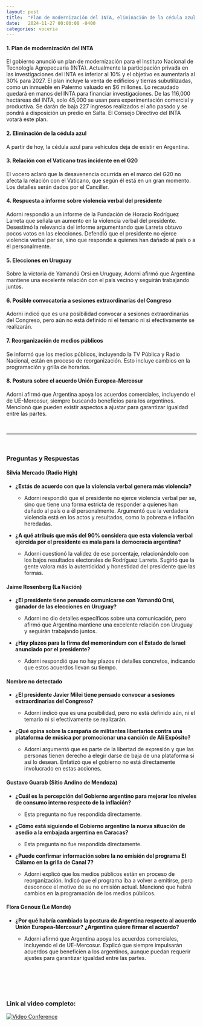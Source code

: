 ```yaml
---
layout: post
title:  "Plan de modernización del INTA, eliminación de la cédula azul y debate sobre la comunicación presidencial"
date:   2024-11-27 00:00:00 -0400
categories: voceria
---
```



    
#### 1. Plan de modernización del INTA
El gobierno anunció un plan de modernización para el Instituto Nacional de Tecnología Agropecuaria (INTA). Actualmente la participación privada en las investigaciones del INTA es inferior al 10% y el objetivo es aumentarla al 30% para 2027. El plan incluye la venta de edificios y tierras subutilizadas, como un inmueble en Palermo valuado en $6 millones. Lo recaudado quedará en manos del INTA para financiar investigaciones. De las 116,000 hectáreas del INTA, solo 45,000 se usan para experimentación comercial y productiva. Se darán de baja 227 ingresos realizados el año pasado y se pondrá a disposición un predio en Salta. El Consejo Directivo del INTA votará este plan.

#### 2. Eliminación de la cédula azul
A partir de hoy, la cédula azul para vehículos deja de existir en Argentina.

#### 3. Relación con el Vaticano tras incidente en el G20
El vocero aclaró que la desavenencia ocurrida en el marco del G20 no afecta la relación con el Vaticano, que según él está en un gran momento. Los detalles serán dados por el Canciller.

#### 4. Respuesta a informe sobre violencia verbal del presidente
Adorni respondió a un informe de la Fundación de Horacio Rodríguez Larreta que señala un aumento en la violencia verbal del presidente. Desestimó la relevancia del informe argumentando que Larreta obtuvo pocos votos en las elecciones. Defendió que el presidente no ejerce violencia verbal per se, sino que responde a quienes han dañado al país o a él personalmente.

#### 5. Elecciones en Uruguay
Sobre la victoria de Yamandú Orsi en Uruguay, Adorni afirmó que Argentina mantiene una excelente relación con el país vecino y seguirán trabajando juntos.

#### 6. Posible convocatoria a sesiones extraordinarias del Congreso
Adorni indicó que es una posibilidad convocar a sesiones extraordinarias del Congreso, pero aún no está definido ni el temario ni si efectivamente se realizarán.

#### 7. Reorganización de medios públicos
Se informó que los medios públicos, incluyendo la TV Pública y Radio Nacional, están en proceso de reorganización. Esto incluye cambios en la programación y grilla de horarios.

#### 8. Postura sobre el acuerdo Unión Europea-Mercosur
Adorni afirmó que Argentina apoya los acuerdos comerciales, incluyendo el de UE-Mercosur, siempre buscando beneficios para los argentinos. Mencionó que pueden existir aspectos a ajustar para garantizar igualdad entre las partes.

    
<br/>

---

<br/>

### Preguntas y Respuestas


    
#### Silvia Mercado (Radio High)

* **¿Estás de acuerdo con que la violencia verbal genera más violencia?**
  - Adorni respondió que el presidente no ejerce violencia verbal per se, sino que tiene una forma estricta de responder a quienes han dañado al país o a él personalmente. Argumentó que la verdadera violencia está en los actos y resultados, como la pobreza e inflación heredadas.

* **¿A qué atribuís que más del 90% considera que esta violencia verbal ejercida por el presidente es mala para la democracia argentina?**
  - Adorni cuestionó la validez de ese porcentaje, relacionándolo con los bajos resultados electorales de Rodríguez Larreta. Sugirió que la gente valora más la autenticidad y honestidad del presidente que las formas.


#### Jaime Rosenberg (La Nación)

* **¿El presidente tiene pensado comunicarse con Yamandú Orsi, ganador de las elecciones en Uruguay?**
  - Adorni no dio detalles específicos sobre una comunicación, pero afirmó que Argentina mantiene una excelente relación con Uruguay y seguirán trabajando juntos.

* **¿Hay plazos para la firma del memorándum con el Estado de Israel anunciado por el presidente?**
  - Adorni respondió que no hay plazos ni detalles concretos, indicando que estos acuerdos llevan su tiempo.


#### Nombre no detectado 

* **¿El presidente Javier Milei tiene pensado convocar a sesiones extraordinarias del Congreso?**
  - Adorni indicó que es una posibilidad, pero no está definido aún, ni el temario ni si efectivamente se realizarán.

* **¿Qué opina sobre la campaña de militantes libertarios contra una plataforma de música por promocionar una canción de Ali Expósito?**
  - Adorni argumentó que es parte de la libertad de expresión y que las personas tienen derecho a elegir darse de baja de una plataforma si así lo desean. Enfatizó que el gobierno no está directamente involucrado en estas acciones.


#### Gustavo Guarab (Sitio Andino de Mendoza)

* **¿Cuál es la percepción del Gobierno argentino para mejorar los niveles de consumo interno respecto de la inflación?**
  - Esta pregunta no fue respondida directamente.

* **¿Cómo está siguiendo el Gobierno argentino la nueva situación de asedio a la embajada argentina en Caracas?**
  - Esta pregunta no fue respondida directamente.

* **¿Puede confirmar información sobre la no emisión del programa El Cálamo en la grilla de Canal 7?**
  - Adorni explicó que los medios públicos están en proceso de reorganización. Indicó que el programa iba a volver a emitirse, pero desconoce el motivo de su no emisión actual. Mencionó que habrá cambios en la programación de los medios públicos.


#### Flora Genoux (Le Monde)

* **¿Por qué habría cambiado la postura de Argentina respecto al acuerdo Unión Europea-Mercosur? ¿Argentina quiere firmar el acuerdo?**
  - Adorni afirmó que Argentina apoya los acuerdos comerciales, incluyendo el de UE-Mercosur. Explicó que siempre impulsarán acuerdos que beneficien a los argentinos, aunque puedan requerir ajustes para garantizar igualdad entre las partes.


    <br/>
<br/>
<br/>

### Link al video completo:
[![Video Conference](https://img.youtube.com/vi/nxU132Jvg_w/0.jpg)](https://www.youtube.com/watch?v=nxU132Jvg_w)

    